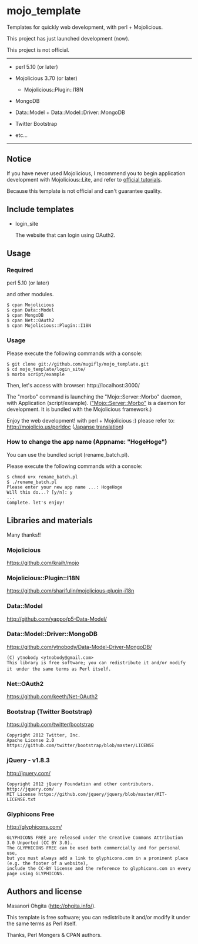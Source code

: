 mojo_template
====

Templates for quickly web development, with perl + Mojolicious.

This project has just launched development (now).

This project is not official.

***

* perl 5.10 (or later)

* Mojolicious 3.70 (or later)

    * Mojolicious::Plugin::I18N

* MongoDB

* Data::Model + Data::Model::Driver::MongoDB

* Twitter Bootstrap

* etc...

***

## Notice

If you have never used Mojolicious, I recommend you to begin application development with Mojolicious::Lite,
 and refer to [official tutorials](http://mojolicio.us/perldoc/Mojolicious/Lite).
 
Because this template is not official and can't guarantee quality.

## Include templates

* login_site
	
	The website that can login using OAuth2.

## Usage

### Required

perl 5.10 (or later)

and other modules.

	$ cpan Mojolicious
	$ cpan Data::Model
	$ cpan MongoDB
	$ cpan Net::OAuth2
	$ cpan Mojolicious::Plugin::I18N

### Usage

Please execute the following commands with a console:

	$ git clone git://github.com/mugifly/mojo_template.git
	$ cd mojo_template/login_site/
	$ morbo script/example 

Then, let's access with browser: http://localhost:3000/

The "morbo" command is launching the "Mojo::Server::Morbo" daemon, with Application (script/example).
 (["Mojo::Server::Morbo"](http://mojolicio.us/perldoc/Mojo/Server/Morbo) is a daemon for development. It is bundled with the Mojolicious framework.)

Enjoy the web development! with perl + Mojolicious :)
please refer to: http://mojolicio.us/perldoc 
 ([Japanse translation](https://github.com/yuki-kimoto/mojolicious-guides-japanese/wiki))

### How to change the app name (Appname: "HogeHoge")

You can use the bundled script (rename_batch.pl).

Please execute the following commands with a console:

	$ chmod u+x rename_batch.pl
	$ ./rename_batch.pl
	Please enter your new app name ...: HogeHoge
	Will this do...? [y/n]: y
	...
	Complete. let's enjoy!

## Libraries and materials

Many thanks!!

### Mojolicious
https://github.com/kraih/mojo

### Mojolicious::Plugin::I18N
https://github.com/sharifulin/mojolicious-plugin-i18n

### Data::Model
http://github.com/yappo/p5-Data-Model/

### Data::Model::Driver::MongoDB
https://github.com/ytnobody/Data-Model-Driver-MongoDB/

	(C) ytnobody <ytnobody@gmail.com>
	This library is free software; you can redistribute it and/or modify it　under the same terms as Perl itself.

### Net::OAuth2
https://github.com/keeth/Net-OAuth2

### Bootstrap (Twitter Bootstrap)
https://github.com/twitter/bootstrap

	Copyright 2012 Twitter, Inc.
	Apache License 2.0 https://github.com/twitter/bootstrap/blob/master/LICENSE

### jQuery - v1.8.3
http://jquery.com/

	Copyright 2012 jQuery Foundation and other contributors. http://jquery.com/
	MIT License	https://github.com/jquery/jquery/blob/master/MIT-LICENSE.txt

### Glyphicons Free
http://glyphicons.com/

	GLYPHICONS FREE are released under the Creative Commons Attribution 3.0 Unported (CC BY 3.0).
	The GLYPHICONS FREE can be used both commercially and for personal use, 
	but you must always add a link to glyphicons.com in a prominent place (e.g. the footer of a website), 
	include the CC-BY license and the reference to glyphicons.com on every page using GLYPHICONS.

## Authors and license
Masanori Ohgita (http://ohgita.info/).

This template is free software; you can redistribute it and/or modify it under the same terms as Perl itself.

Thanks, Perl Mongers & CPAN authors.

